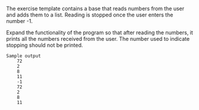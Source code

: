 The exercise template contains a base that reads numbers from the user and adds them to a list. Reading is stopped once the user enters the number -1.

Expand the functionality of the program so that after reading the numbers, it prints all the numbers received from the user. The number used to indicate stopping should not be printed.

    Sample output
        72
        2
        8
        11
        -1
        72
        2
        8
        11